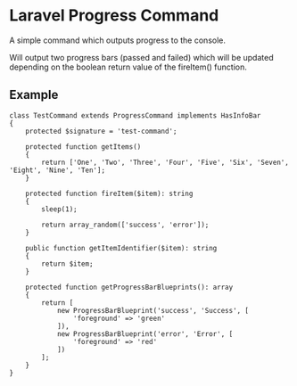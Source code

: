 # Laravel Progress Command

A simple command which outputs progress to the console.

Will output two progress bars (passed and failed) which will be updated depending on the boolean return value of the fireItem() function.

## Example
    class TestCommand extends ProgressCommand implements HasInfoBar
    {
        protected $signature = 'test-command';
       
        protected function getItems()
        {
            return ['One', 'Two', 'Three', 'Four', 'Five', 'Six', 'Seven', 'Eight', 'Nine', 'Ten'];
        }
        
        protected function fireItem($item): string
        {
            sleep(1);
            
            return array_random(['success', 'error']);
        }
        
        public function getItemIdentifier($item): string
        {
            return $item;
        }
        
        protected function getProgressBarBlueprints(): array
        {
            return [
                new ProgressBarBlueprint('success', 'Success', [
                    'foreground' => 'green'
                ]),
                new ProgressBarBlueprint('error', 'Error', [
                    'foreground' => 'red'
                ])
            ];
        }
    }

